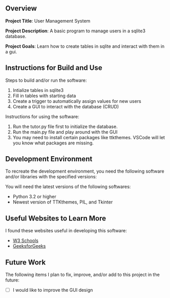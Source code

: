 ## Overview

**Project Title**: User Management System

**Project Description**: A basic program to manage users in a sqlite3 database.

**Project Goals**: Learn how to create tables in sqlite and interact with them in a gui.

## Instructions for Build and Use

Steps to build and/or run the software:

1. Intialize tables in sqlite3
2. Fill in tables with starting data
3. Create a trigger to automatically assign values for new users
4. Create a GUI to interact with the database (CRUD)

Instructions for using the software:

1. Run the tutor.py file first to initialize the database.
2. Run the main.py file and play around with the GUI
3. You may need to install certain packages like ttkthemes. VSCode will let you know what packages are missing.

## Development Environment 

To recreate the development environment, you need the following software and/or libraries with the specified versions:

You will need the latest versions of the following softwares:

* Python 3.2 or higher
* Newest version of TTKthemes, PIL, and Tkinter

## Useful Websites to Learn More

I found these websites useful in developing this software:

* [W3 Schools](https://www.w3schools.com/sql/)
* [GeeksforGeeks](https://www.geeksforgeeks.org/python-sqlite/)

## Future Work

The following items I plan to fix, improve, and/or add to this project in the future:

* [ ] I would like to improve the GUI design
